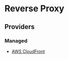 # Reverse Proxy

## Providers

### Managed

- [AWS CloudFront](/aws/services/cloudfront.md)

<!--
NGINX
Apache HTTP Server
HAProxy
Varnish
Squid
Traefik
Pound
Caddy
-->
